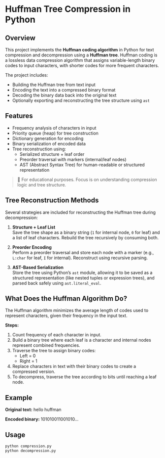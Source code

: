 # Huffman Tree Compression in Python

## Overview

This project implements the **Huffman coding algorithm** in Python for text compression and decompression using a **Huffman tree**. Huffman coding is a lossless data compression algorithm that assigns variable-length binary codes to input characters, with shorter codes for more frequent characters.

The project includes:

- Building the Huffman tree from text input
- Encoding the text into a compressed binary format
- Decoding the binary data back into the original text
- Optionally exporting and reconstructing the tree structure using `ast`

## Features

- Frequency analysis of characters in input
- Priority queue (heap) for tree construction
- Dictionary generation for encoding
- Binary serialization of encoded data
- Tree reconstruction using:
  - Serialized structure + leaf order
  - Preorder traversal with markers (internal/leaf nodes)
  - AST (Abstract Syntax Tree) for human-readable or structured representation

> 📄 For educational purposes. Focus is on understanding compression logic and tree structure.

## Tree Reconstruction Methods

Several strategies are included for reconstructing the Huffman tree during decompression:

1. **Structure + Leaf List**  
   Save the tree shape as a binary string (`1` for internal node, `0` for leaf) and a list of leaf characters. Rebuild the tree recursively by consuming both.

2. **Preorder Encoding**  
   Perform a preorder traversal and store each node with a marker (e.g., `L:char` for leaf, `I` for internal). Reconstruct using recursive parsing.

3. **AST-Based Serialization**  
   Store the tree using Python’s `ast` module, allowing it to be saved as a structured representation (like nested tuples or expression trees), and parsed back safely using `ast.literal_eval`.

## What Does the Huffman Algorithm Do?

The Huffman algorithm minimizes the average length of codes used to represent characters, given their frequency in the input text.

**Steps:**
1. Count frequency of each character in input.
2. Build a binary tree where each leaf is a character and internal nodes represent combined frequencies.
3. Traverse the tree to assign binary codes:  
   - Left = 0  
   - Right = 1
4. Replace characters in text with their binary codes to create a compressed version.
5. To decompress, traverse the tree according to bits until reaching a leaf node.

## Example

**Original text:**
hello huffman

**Encoded binary:**
101010011001010...

## Usage

```bash
python compression.py 
python decompression.py
